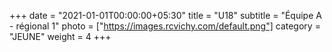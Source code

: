 +++
date = "2021-01-01T00:00:00+05:30"
title = "U18"
subtitle = "Équipe A - régional 1"
photo = ["https://images.rcvichy.com/default.png"]
category = "JEUNE"
weight = 4
+++ 

